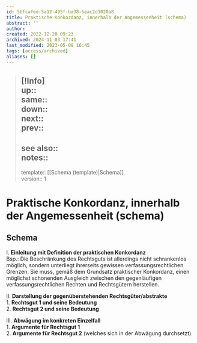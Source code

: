 ```yaml
---
id: 5bfcafee-5a12-495f-ba38-5eac2d1020a8
title: Praktische Konkordanz, innerhalb der Angemessenheit (schema)
abstract: ''
author: 
created: 2022-12-20 09:23
archived: 2024-11-03 17:41
last_modified: 2023-05-09 16:45
tags: [access/archived]
aliases: []
---
```


> [!Info]  
> up::  
> same::  
> down::  
> next::  
> prev::
> ---  
> see also::  
> notes:: 
> ---
> template:: [[Schema (template)|Schema]]  
> version:: 1

# Praktische Konkordanz, innerhalb der Angemessenheit (schema)

## Schema

I. **Einleitung mit Definition der praktischen Konkordanz**  
Bsp.: Die Beschränkung des Rechtsguts ist allerdings nicht schrankenlos möglich, sondern unterliegt ihrerseits gewissen verfassungsrechtlichen Grenzen. Sie muss, gemäß dem Grundsatz praktischer Konkordanz, einen möglichst schonenden Ausgleich zwischen den gegenläufigen verfassungsrechtlichen Rechten und Rechtsgütern herstellen. 

II. **Darstellung der gegenüberstehenden Rechtsgüter/abstrakte**  
	1. **Rechtsgut 1 und seine Bedeutung**  
	2. **Rechtsgut 2 und seine Bedeutung** 

III. **Abwägung im konkreten Einzelfall**  
	1. **Argumente für Rechtsgut 1**  
	2. **Argumente für Rechtsgut 2** (welches sich in der Abwägung durchsetzt)
